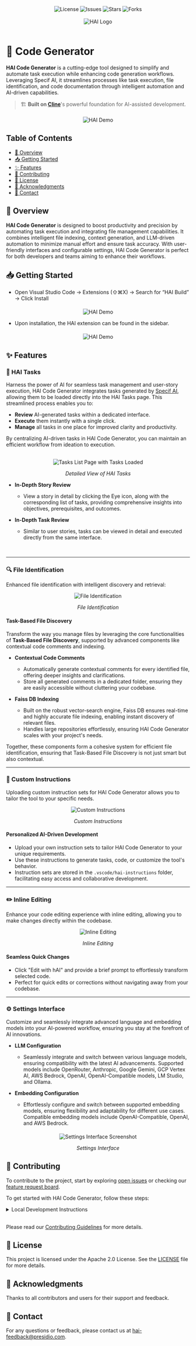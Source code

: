 <div align="center">
  <img src="https://img.shields.io/badge/license-Apache%202.0-blue.svg" alt="License" />
  <img src="https://img.shields.io/github/issues/presidio-oss/cline-based-code-generator" alt="Issues" />
  <img src="https://img.shields.io/github/stars/presidio-oss/cline-based-code-generator" alt="Stars" />
  <img src="https://img.shields.io/github/forks/presidio-oss/cline-based-code-generator" alt="Forks" />
</div>
<br />  
<div align="center">
  <picture>
    <source media="(prefers-color-scheme: dark)" srcset="assets/img/hai_build_logo_light.png">
    <source media="(prefers-color-scheme: light)" srcset="assets/img/hai_build_logo_theme.png">
    <img alt="HAI Logo" src="assets/img/hai_build_logo_white_bg.png" height="auto">
  </picture>
</div>
<br />  

# 🚀 Code Generator

**HAI Code Generator** is a cutting-edge tool designed to simplify and automate task execution while enhancing code generation workflows. Leveraging Specif AI, it streamlines processes like task execution, file identification, and code documentation through intelligent automation and AI-driven capabilities.

> 🏗️ **Built on [Cline](https://github.com/cline/cline)**'s powerful foundation for AI-assisted development.

<div align="center" style="margin-top: 20px;">
  <img src="assets/gifs/hai-home-page.gif" alt="HAI Demo" />
</div>

## Table of Contents

- [🌟 Overview](#-overview)
- [📥 Getting Started](#-getting-started)
- [✨ Features](#-features)
- [🤝 Contributing](#-contributing)
- [📜 License](#-license)
- [🙏 Acknowledgments](#-acknowledgments)
- [📧 Contact](#-contact)

## 🌟 Overview

**HAI Code Generator** is designed to boost productivity and precision by automating task execution and integrating file management capabilities. It combines intelligent file indexing, context generation, and LLM-driven automation to minimize manual effort and ensure task accuracy. With user-friendly interfaces and configurable settings, HAI Code Generator is perfect for both developers and teams aiming to enhance their workflows.

## 📥 Getting Started
- Open Visual Studio Code → Extensions (⇧⌘X) → Search for “HAI Build” → Click Install
<div align="center" style="margin-top: 20px;">
  <img src="assets/gifs/install-hai-build.gif" alt="HAI Demo" />
</div>

- Upon installation, the HAI extension can be found in the sidebar.

<div align="center" style="margin-top: 20px;">
  <img src="assets/img/hai-home.png" alt="HAI Demo" />
</div>

## ✨ Features

### 📝 HAI Tasks
Harness the power of AI for seamless task management and user-story execution, HAI Code Generator integrates tasks generated by [Specif AI](https://github.com/presidio-oss/specif-ai), allowing them to be loaded directly into the HAI Tasks page. This streamlined process enables you to:

- **Review** AI-generated tasks within a dedicated interface.  
- **Execute** them instantly with a single click.  
- **Manage** all tasks in one place for improved clarity and productivity.  

By centralizing AI-driven tasks in HAI Code Generator, you can maintain an efficient workflow from ideation to execution.

<br>
  
  <div align="center">
    <img src="assets/gifs/hai-detailed-view.gif" alt="Tasks List Page with Tasks Loaded" />
    <p><i>Detailed View of HAI Tasks</i></p>
  </div>

- **In-Depth Story Review**  
  - View a story in detail by clicking the Eye icon, along with the corresponding list of tasks, providing comprehensive insights into objectives, prerequisites, and outcomes. 
  
- **In-Depth Task Review**  
  - Similar to user stories, tasks can be viewed in detail and executed directly from the same interface.
  
<br>

---


### 🔍 File Identification
Enhanced file identification with intelligent discovery and retrieval:

  <div align="center">
    <img src="assets/gifs/find-files.gif" alt="File Identification" />
      <p><i>File Identification</i></p>
  </div>

#### Task-Based File Discovery
Transform the way you manage files by leveraging the core functionalities of **Task-Based File Discovery**, supported by advanced components like contextual code comments and indexing.


- **Contextual Code Comments**  
  - Automatically generate contextual comments for every identified file, offering deeper insights and clarifications.  
  - Store all generated comments in a dedicated folder, ensuring they are easily accessible without cluttering your codebase.

- **Faiss DB Indexing**  
  - Built on the robust vector-search engine, Faiss DB ensures real-time and highly accurate file indexing, enabling instant discovery of relevant files.  
  - Handles large repositories effortlessly, ensuring HAI Code Generator scales with your project's needs.

Together, these components form a cohesive system for efficient file identification, ensuring that Task-Based File Discovery is not just smart but also contextual.


---

### 🎯 Custom Instructions
Uploading custom instruction sets for HAI Code Generator allows you to tailor the tool to your specific needs.
 <div align="center">
   <img src="assets/gifs/custom-instructions.gif" alt="Custom Instructions" />
     <p><i>Custom Instructions</i></p>
 </div>

#### Personalized AI-Driven Development
- Upload your own instruction sets to tailor HAI Code Generator to your unique requirements.
- Use these instructions to generate tasks, code, or customize the tool's behavior.
- Instruction sets are stored in the `.vscode/hai-instructions` folder, facilitating easy access and collaborative development.

---

### ✏️ Inline Editing
Enhance your code editing experience with inline editing, allowing you to make changes directly within the codebase.
 <div align="center">
   <img src="assets/gifs/inline-editing.gif" alt="Inline Editing" />
     <p><i>Inline Editing</i></p>
 </div>

#### Seamless Quick Changes
- Click "Edit with hAI" and provide a brief prompt to effortlessly transform selected code.
- Perfect for quick edits or corrections without navigating away from your codebase.

---


### ⚙️ Settings Interface
Customize and seamlessly integrate advanced language and embedding models into your AI-powered workflow, ensuring you stay at the forefront of AI innovations.
- **LLM Configuration**   
  - Seamlessly integrate and switch between various language models, ensuring compatibility with the latest AI advancements. Supported models include OpenRouter, Anthropic, Google Gemini, GCP Vertex AI, AWS Bedrock, OpenAI, OpenAI-Compatible models, LM Studio, and Ollama.
  
- **Embedding Configuration**  
  - Effortlessly configure and switch between supported embedding models, ensuring flexibility and adaptability for different use cases. Compatible embedding models include OpenAI-Compatible, OpenAI, and AWS Bedrock.
<div align="center" style="margin-top: 20px;">
  <img src="assets/img/hai-settings.png" alt="Settings Interface Screenshot" />
  <p><i>Settings Interface</i></p>
</div>

## 🤝 Contributing

To contribute to the project, start by exploring [open issues](https://github.com/presidio-oss/cline-based-code-generator/issues) or checking our [feature request board](https://github.com/presidio-oss/cline-based-code-generator/discussions/categories/feature-requests?discussions_q=is%3Aopen+category%3A%22Feature+Requests%22+sort%3Atop).

To get started with HAI Code Generator, follow these steps:

<details>
<summary>Local Development Instructions</summary>

1. Clone the repository _(Requires [git-lfs](https://git-lfs.com/))_:
    ```bash
    git clone https://github.com/presidio-oss/cline-based-code-generator
    ```

2. Open the project in VSCode:
    ```bash
    code cline-based-code-generator
    ```

3. Install the necessary dependencies for the extension and webview-gui:
    ```bash
    npm run install:all
    ```

4. Launch by pressing F5 (or Run -> Start Debugging) to open a new VSCode window with the extension loaded. (You may need to install the [esbuild problem matchers extension](https://marketplace.visualstudio.com/items?itemName=connor4312.esbuild-problem-matchers) if you run into issues building the project.)

</details>
<br/>

Please read our [Contributing Guidelines](./CONTRIBUTING.md) for more details.

## 📜 License

This project is licensed under the Apache 2.0 License. See the [LICENSE](LICENSE) file for more details.

## 🙏 Acknowledgments

Thanks to all contributors and users for their support and feedback.

## 📧 Contact

For any questions or feedback, please contact us at [hai-feedback@presidio.com](mailto:hai-feedback@presidio.com).
